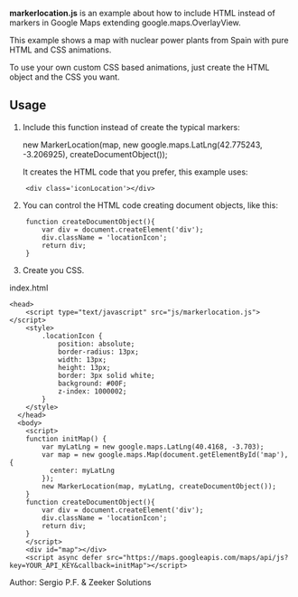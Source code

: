 **markerlocation.js** is an example about how to include HTML instead of markers in Google Maps extending google.maps.OverlayView.

This example shows a map with nuclear power plants from Spain with pure HTML and CSS animations.

To use your own custom CSS based animations, just create the HTML object and the CSS you want.

## Usage
1) Include this function instead of create the typical markers:

	new MarkerLocation(map, new google.maps.LatLng(42.775243, -3.206925), createDocumentObject());
   
   It creates the HTML code that you prefer, this example uses:
```   
	<div class='iconLocation'></div>
```

2) You can control the HTML code creating document objects, like this:
```
	function createDocumentObject(){
		var div = document.createElement('div');
		div.className = 'locationIcon';
		return div;
	}
```
3) Create you CSS.

index.html
```
<head>
	<script type="text/javascript" src="js/markerlocation.js"></script>
	<style>
		.locationIcon {
			position: absolute;
			border-radius: 13px;
			width: 13px;
			height: 13px;
			border: 3px solid white;
			background: #00F;
			z-index: 1000002;
		}
	</style>
  </head>
  <body>
	<script>
	function initMap() {
		var myLatLng = new google.maps.LatLng(40.4168, -3.703);
		var map = new google.maps.Map(document.getElementById('map'), {
		  center: myLatLng
		});
		new MarkerLocation(map, myLatLng, createDocumentObject());
	}
	function createDocumentObject(){
		var div = document.createElement('div');
		div.className = 'locationIcon';
		return div;
	}
    </script>
	<div id="map"></div>
	<script async defer src="https://maps.googleapis.com/maps/api/js?key=YOUR_API_KEY&callback=initMap"></script>
```



Author:
Sergio P.F. & Zeeker Solutions
